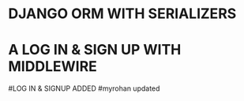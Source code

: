 # DJANGO ORM WITH SERIALIZERS
# A LOG IN & SIGN UP WITH MIDDLEWIRE
#LOG IN & SIGNUP ADDED 
#myrohan updated